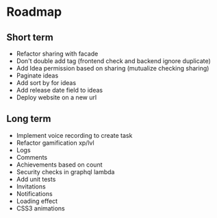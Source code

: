 Roadmap
=======

Short term
-----------

- Refactor sharing with facade
- Don't double add tag (frontend check and backend ignore duplicate)
- Add Idea permission based on sharing (mutualize checking sharing)
- Paginate ideas
- Add sort by for ideas
- Add release date field to ideas
- Deploy website on a new url

Long term
---------

- Implement voice recording to create task
- Refactor gamification xp/lvl
- Logs
- Comments
- Achievements based on count
- Security checks in graphql lambda
- Add unit tests
- Invitations
- Notifications
- Loading effect
- CSS3 animations
